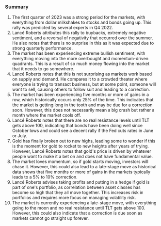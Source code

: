 ### Summary

1. The first quarter of 2023 was a strong period for the markets, with
everything from dollar milkshakes to stocks and bonds going up. This rally
was predicted by several experts in Q4 2022.
2. Lancé Roberts attributes this rally to buybacks, extremely negative
sentiment, and a reversal of negativity that occurred over the summer. He
also notes that there is no surprise in this as it was expected due to strong
quarterly performance.
3. The market has been experiencing extreme bullish sentiment, with everything
moving into the more overbought and momentum-driven quadrants. This is a
result of so much money flowing into the market that it needs to go somewhere.
4. Lancé Roberts notes that this is not surprising as markets work based
on supply and demand. He compares it to a crowded theater where everyone is
trying to transact business, but at some point, someone will want to sell,
causing others to follow suit and leading to a correction.
5. The market has been experiencing five months or more of gains in a row,
which historically occurs only 25% of the time. This indicates that the market
is getting long in the tooth and may be due for a correction soon. However,
this does not necessarily mean a big crash but rather a month where the
market cools off.
6. Lancé Roberts notes that there are no real resistance levels until TLT
gets above 100, indicating that bonds have been doing well since October
lows and could see a decent rally if the Fed cuts rates in June or July.
7. Gold has finally broken out to new highs, leading some to wonder if this is
the moment for gold to rocket to new heights after years of trying. However,
Lancé Roberts notes that gold's price is driven by whatever people want to
make it a bet on and does not have fundamental value.
8. The market loves momentum, so if gold starts moving, investors will chase
it. However, this could also lead to a late-stage move as historical data
shows that five months or more of gains in the markets typically leads to a 5%
to 10% correction.
9. Lancé Roberts advises taking profits and putting in a hedge if gold is
part of one's portfolio, as correlation between asset classes has become
so high that they all move together. This increases risk in portfolios and
requires more focus on managing volatility risk.
10. The market is currently experiencing a late-stage move, with everything
going to the moon and no real resistance until TLT gets above 100. However,
this could also indicate that a correction is due soon as markets cannot go
straight up forever.
